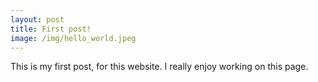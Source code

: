 ```yaml
---
layout: post
title: First post!
image: /img/hello_world.jpeg
---
```


This is my first post, for this website. I really enjoy working on this page. 
